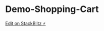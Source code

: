 # Demo-Shopping-Cart

[Edit on StackBlitz ⚡️](https://stackblitz.com/edit/angular8-shopping-cart-ngehkb)